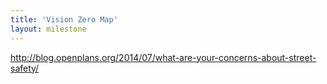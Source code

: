 ```yaml
---
title: 'Vision Zero Map'
layout: milestone
---
```


http://blog.openplans.org/2014/07/what-are-your-concerns-about-street-safety/
